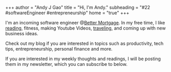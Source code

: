 +++
author = "Andy J Gao"
title = "Hi, I'm Andy."
subheading = "#22 #softwareEngineer #entrepreneurship"
home = "true"
+++

I'm an incoming software engineer @[Better Mortgage](https://better.com/). In my free time, I like [reading](https://andyjgao.com/notes), fitness, making Youtube Videos, [traveling](https://itsamyandandy.xyz/), and coming up with new business ideas.

Check out my blog if you are interested in topics such as productivity, tech tips, entrepreneurship, personal finance and more.

If you are interested in my weekly thoughts and readings, I will be posting them in my newsletter, which you can subscribe to below.